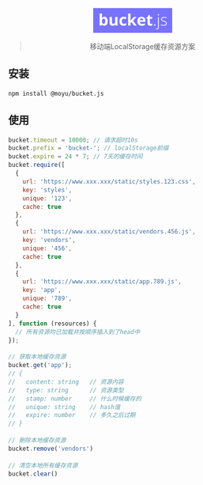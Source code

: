 <div align="center">
  <img width="160" height="50" src="logo.svg" alt="bucket.js" />
  <blockquote>移动端LocalStorage缓存资源方案</blockquote>
</div>

## 安装
```bash
npm install @moyu/bucket.js
```

## 使用
```javascript
bucket.timeout = 10000; // 请求超时10s
bucket.prefix = 'bucket-'; // localStorage前缀
bucket.expire = 24 * 7; // 7天的缓存时间
bucket.require([
  {
    url: 'https://www.xxx.xxx/static/styles.123.css',
    key: 'styles',
    unique: '123',
    cache: true
  },
  {
    url: 'https://www.xxx.xxx/static/vendors.456.js',
    key: 'vendors',
    unique: '456',
    cache: true
  },
  {
    url: 'https://www.xxx.xxx/static/app.789.js',
    key: 'app',
    unique: '789',
    cache: true
  }
], function (resources) {
  // 所有资源均已加载并按顺序插入到了head中
});

// 获取本地缓存资源
bucket.get('app');
// {
//   content: string   // 资源内容
//   type: string      // 资源类型
//   stamp: number     // 什么时候缓存的
//   unique: string    // hash值
//   expire: number    // 多久之后过期
// }

// 删除本地缓存资源
bucket.remove('vendors')

// 清空本地所有缓存资源
bucket.clear()
```
